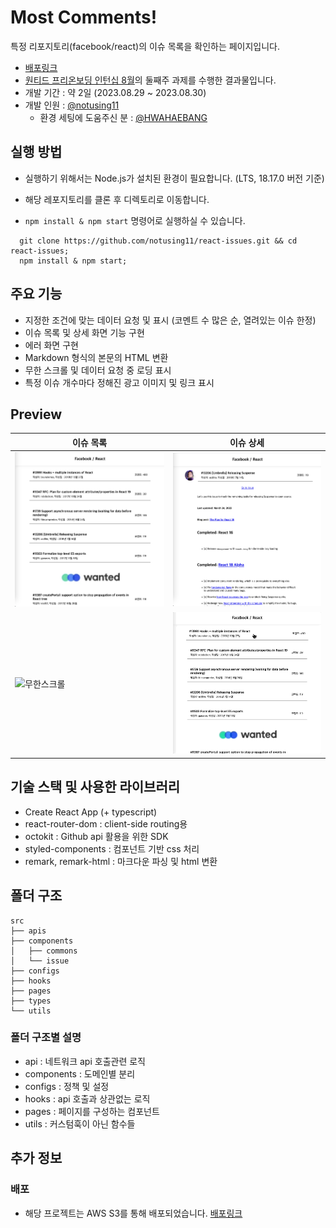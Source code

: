 # Most Comments!

특정 리포지토리(facebook/react)의 이슈 목록을 확인하는 페이지입니다.

- [배포링크](http://react-issues.s3-website.ap-northeast-2.amazonaws.com/)
- [원티드 프리온보딩 인턴십 8월](https://www.wanted.co.kr/events/pre_ob_fe_12)의 둘째주 과제를 수행한 결과물입니다.
- 개발 기간 : 약 2일 (2023.08.29 ~ 2023.08.30)
- 개발 인원 : [@notusing11](https://github.com/notusing11)
  + 환경 세팅에 도움주신 분 : [@HWAHAEBANG](https://github.com/HWAHAEBANG)

## 실행 방법

- 실행하기 위해서는 Node.js가 설치된 환경이 필요합니다. (LTS, 18.17.0 버전 기준)

- 해당 레포지토리를 클론 후 디렉토리로 이동합니다.
- `npm install & npm start` 명령어로 실행하실 수 있습니다.

```
  git clone https://github.com/notusing11/react-issues.git && cd react-issues;
  npm install & npm start;
```

## 주요 기능

- 지정한 조건에 맞는 데이터 요청 및 표시 (코멘트 수 많은 순, 열려있는 이슈 한정)
- 이슈 목록 및 상세 화면 기능 구현
- 에러 화면 구현
- Markdown 형식의 본문의 HTML 변환
- 무한 스크롤 및 데이터 요청 중 로딩 표시
- 특정 이슈 개수마다 정해진 광고 이미지 및 링크 표시

## Preview
|이슈 목록|이슈 상세|
|---|---|
|!["/" 페이지 예시](/docs/list.png)|!["/:id" 페이지 예시](/docs/detail.png)|
|![무한스크롤](/docs/list.gif)|![목록 선택](/docs/list2.gif)|


## 기술 스택 및 사용한 라이브러리

- Create React App (+ typescript)
- react-router-dom : client-side routing용
- octokit : Github api 활용을 위한 SDK
- styled-components : 컴포넌트 기반 css 처리
- remark, remark-html : 마크다운 파싱 및 html 변환

## 폴더 구조

```
src
├── apis
├── components
│   ├── commons
│   └── issue
├── configs
├── hooks
├── pages
├── types
└── utils

```

### 폴더 구조별 설명

- api : 네트워크 api 호출관련 로직
- components : 도메인별 분리
- configs : 정책 및 설정
- hooks : api 호출과 상관없는 로직
- pages : 페이지를 구성하는 컴포넌트
- utils : 커스텀훅이 아닌 함수들

## 추가 정보

### 배포

- 해당 프로젝트는 AWS S3를 통해 배포되었습니다. [배포링크](http://react-issues.s3-website.ap-northeast-2.amazonaws.com/)
